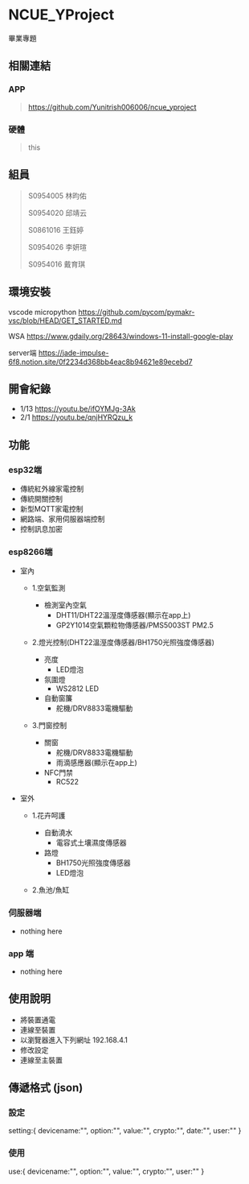 # NCUE_YProject

畢業專題

## 相關連結

### APP

> https://github.com/Yunitrish006006/ncue_yproject

### 硬體

> this

## 組員

> S0954005 林昀佑
>
> S0954020 邱靖云
>
> S0861016 王鈺婷
>
> S0954026 李妍瑄
>
> S0954016 戴育琪

## 環境安裝

vscode micropython <https://github.com/pycom/pymakr-vsc/blob/HEAD/GET_STARTED.md>

WSA <https://www.gdaily.org/28643/windows-11-install-google-play>

server端 <https://jade-impulse-6f8.notion.site/0f2234d368bb4eac8b94621e89ecebd7>

## 開會紀錄

* 1/13 <https://youtu.be/ifOYMJg-3Ak>
* 2/1 <https://youtu.be/qnjHYRQzu_k>

## 功能

### esp32端

* 傳統紅外線家電控制
* 傳統開關控制
* 新型MQTT家電控制
* 網路端、家用伺服器端控制
* 控制訊息加密

### esp8266端

* 室內

    * 1.空氣監測<br>  
        * 檢測室內空氣<br>
            * DHT11/DHT22溫溼度傳感器(顯示在app上)<br>
            * GP2Y1014空氣顆粒物傳感器/PMS5003ST PM2.5<br>

    * 2.燈光控制(DHT22溫溼度傳感器/BH1750光照強度傳感器)<br>
        * 亮度<br>
            * LED燈泡<br>
        * 氛圍燈<br>
            * WS2812 LED<br>
        * 自動窗簾<br>
            * 舵機/DRV8833電機驅動<br>

    * 3.門窗控制<br>
        * 關窗<br>
            * 舵機/DRV8833電機驅動<br>
            * 雨滴感應器(顯示在app上)<br>
        * NFC門禁<br>
            * RC522<br>

* 室外

    * 1.花卉呵護<br>
        * 自動澆水<br>
            * 電容式土壤濕度傳感器<br>
        * 路燈<br>
            * BH1750光照強度傳感器<br>
            * LED燈泡<br>

    * 2.魚池/魚缸<br>

### 伺服器端

* nothing here

### app 端

* nothing here

## 使用說明

* 將裝置通電
* 連線至裝置
* 以瀏覽器進入下列網址 192.168.4.1
* 修改設定
* 連線至主裝置

## 傳遞格式 (json)

### 設定

setting:{
    devicename:"",
    option:"",
    value:"",
    crypto:"",
    date:"",
    user:""
}

### 使用

use:{
    devicename:"",
    option:"",
    value:"",
    crypto:"",
    user:""
}
